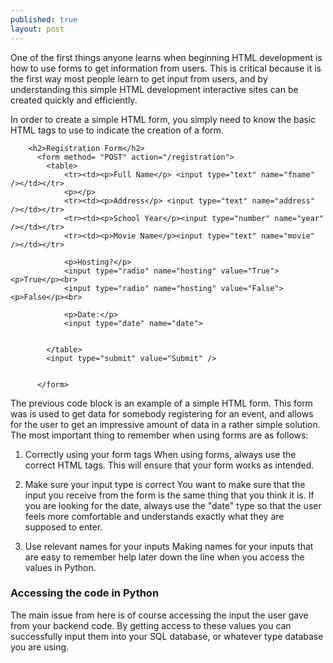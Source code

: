 ```yaml
---
published: true
layout: post
---
```


One of the first things anyone learns when beginning HTML development is how to use forms to get information from users. This is critical because it is the first way most people learn to get input from users, and by understanding this simple HTML development interactive sites can be created quickly and efficiently.

In order to create a simple HTML form, you simply need to know the basic HTML tags to use to indicate the creation of a form. 

		<h2>Registration Form</h2>
		  <form method= "POST" action="/registration">
		  	<table>
		  		<tr><td><p>Full Name</p> <input type="text" name="fname" /></td></tr>
		  		<p></p>
		  		<tr><td><p>Address</p> <input type="text" name="address" /></td></tr>
		  		<tr><td><p>School Year</p><input type="number" name="year" /></td></tr>
		  		<tr><td><p>Movie Name</p><input type="text" name="movie" /></td></tr>
		  		
		  		<p>Hosting?</p>
		  		<input type="radio" name="hosting" value="True"> <p>True</p><br>
  				<input type="radio" name="hosting" value="False"> <p>False</p><br>
				
				<p>Date:</p>
  				<input type="date" name="date">
				
		  		
		  	</table>
		  	<input type="submit" value="Submit" />
		  	
		  	
		  </form>
	
The previous code block is an example of a simple HTML form. This form was is used to get data for somebody registering for an event, and allows for the user to get an impressive amount of data in a rather simple solution. The most important thing to remember when using forms are as follows:

1. Correctly using your form tags
When using forms, always use the correct HTML tags. This will ensure that your form works as intended.

2. Make sure your input type is correct
You want to make sure that the input you receive from the form is the same thing that you think it is. If you are looking for the date, always use the "date" type so that the user feels more comfortable and understands exactly what they are supposed to enter. 

3. Use relevant names for your inputs
Making names for your inputs that are easy to remember help later down the line when you access the values in Python.

### Accessing the code in Python

The main issue from here is of course accessing the input the user gave from your backend code. By getting access to these values you can successfully input them into your SQL database, or whatever type database you are using. 